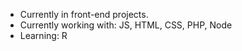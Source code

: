 - Currently in front-end projects.
- Currently working with: JS, HTML, CSS, PHP, Node
- Learning: R
